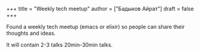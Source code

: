 +++
title = "Weekly tech meetup"
author = ["Бадыков Айрат"]
draft = false
+++

Found a weekly tech meetup (emacs or elixir) so people can share their thoughts and ideas.

It will contain 2-3 talks 20min-30min talks.
